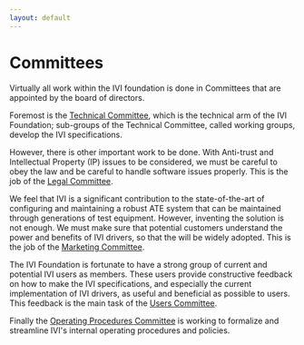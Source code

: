 ```yaml
---
layout: default
---
```


# Committees

Virtually all work within the IVI foundation is done in Committees that
are appointed by the board of directors.

Foremost is the [Technical Committee](technical_committee.html), which
is the technical arm of the IVI Foundation; sub-groups of the Technical
Committee, called working groups, develop the IVI specifications.

However, there is other important work to be done. With Anti-trust and
Intellectual Property (IP) issues to be considered, we must be careful
to obey the law and be careful to handle software issues properly. This
is the job of the [Legal Committee](legal_committee.html).

We feel that IVI is a significant contribution to the state-of-the-art
of configuring and maintaining a robust ATE system that can be
maintained through generations of test equipment. However, inventing the
solution is not enough. We must make sure that potential customers
understand the power and benefits of IVI drivers, so that the will be
widely adopted. This is the job of the [Marketing Committee](marketing_committee.html).

The IVI Foundation is fortunate to have a strong group of current and
potential IVI users as members. These users provide constructive
feedback on how to make the IVI specifications, and especially the
current implementation of IVI drivers, as useful and beneficial as
possible to users. This feedback is the main task of the [Users Committee](user_committee.html).

Finally the [Operating Procedures Committee](operating_procedures_committee.html) is working to formalize
and streamline IVI's internal operating procedures and policies.

